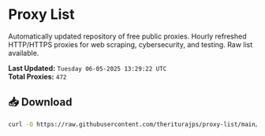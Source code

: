 # Proxy List

Automatically updated repository of free public proxies. Hourly refreshed HTTP/HTTPS proxies for web scraping, cybersecurity, and testing. Raw list available.

**Last Updated:** `Tuesday 06-05-2025 13:29:22 UTC`  
**Total Proxies:** `472`

## 📥 Download
```bash
curl -O https://raw.githubusercontent.com/theriturajps/proxy-list/main/proxies.txt
